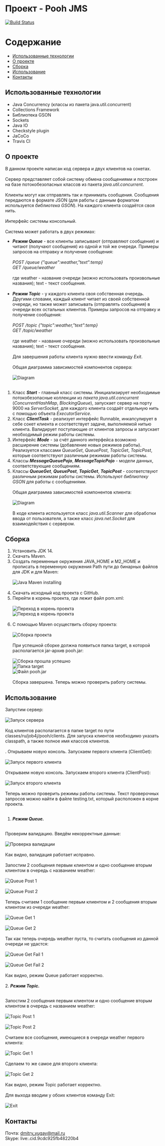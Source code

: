 # Проект - Pooh JMS
[![Build Status](https://travis-ci.org/DmitriyYugai/job4j_pooh.svg?branch=master)](https://travis-ci.org/DmitriyYugai/job4j_pooh)
# Содержание
* [Использованные технологии](#Использованные-технологии)
* [О проекте](#О-проекте)
* [Сборка](#Сборка)
* [Использование](#Использование)
* [Контакты](#Контакты)
## Использованные технологии
* Java Concurrency (классы из пакета java.util.concurrent)
* Collections Framework
* Библиотека GSON
* Sockets
* Java IO
* Checkstyle plugin
* JaCoCo
* Travis CI
## О проекте
В данном проекте написан код сервера и двух клиентов на сокетах.<br><br> 
Сервер представляет собой систему обмена сообщениями 
и построен на базе потокобезопасных классов из пакета *java.util.concurrent*.<br><br>
Клиенты могут как отправлять так и принимать сообщения. Сообщения передаются в формате JSON 
(для работы с данным форматом используется *библиотека GSON*). На каждого клиента создаётся своя нить.<br><br> 
Интерфейс системы консольный.<br><br>
Система может работать в двух режимах:
* __*Режим Queue*__ - все клиенты записывают (отправляют сообщения) и читают (получают сообщения) из одной и той же очереди.
Примеры запросов на отправку и получение сообщения:<br><br>
*POST /queue {"queue":weather,"text":temp}*<br>
*GET /queue/weather*<br><br>
где weather - название очереди (можно использовать произвольные названия); text - текст сообщения.<br><br>
* __*Режим Topic*__ - у каждого клиента своя собственная очередь. Другими словами, каждый клиент читает из своей собственной очереди, 
но также может записывать (отправлять сообщения) в очереди всех остальных клиентов.
Примеры запросов на отправку и получение сообщения:<br><br>
*POST /topic {"topic":weather,"text":temp}*<br>
*GET /topic/weather*<br><br>
где weather - название очереди (можно использовать произвольные названия); text - текст сообщения.<br><br>
Для завершения работы клиента нужно ввести команду *Exit*.<br><br>
Общая диаграмма зависимостей компонентов сервера:<br><br>
![Diagram](img/about/dep1.PNG)<br><br>
1. Класс __*Start*__ - главный класс системы. Инициализирует необходимые потокобезопасные коллекции 
из *пакета java.util.concurrent* (*ConcurrentHashMap*, *BlockingQueue*), 
запускает сервер на порту 9000 на *ServerSocket*, для каждого клиента создаёт отдельную нить с помощью объекта *ExecutorService*.
2. Класс __*ClientTask*__ - реализует интерфейс Runnable, инкапсулирует в себе сокет клиента и соответствует задаче, выполняемой нитью клиента.
Валидирует поступающие от клиентов запросы и запускает необходимый режим работы системы.
3. Интерфейс __*Mode*__ - за счёт данного интерфейса возможно расширение системы (добавление новых режимов работы). 
Реализуется классами *QueueGet*, *QueuePost*, *TopicGet*, *TopicPost*, которые соответствуют различным режимам работы системы.
4. Классы __*MessageQueuePojo*__, __*MessageTopicPojo*__ - модели данных, соответствующие сообщениям.
5. Классы __*QueueGet*__, __*QueuePost*__, __*TopicGet*__, __*TopicPost*__ - соответствуют различным режимам работы системы.
Используют *библиотеку GSON* для работы с сообщениями.<br><br>
Общая диаграмма зависимостей компонентов клиента:<br><br>
![Diagram](img/about/dep2.PNG)<br><br>
В коде клиента используется класс *java.util.Scanner* для обработки ввода от пользователя, 
а также класс *java.net.Socket* для взаимодействия с сервером.
## Сборка
1. Установить JDK 14.
2. Скачать Maven.
3. Создать переменные окружения JAVA_HOME и M2_HOME и прописать в переменную окружения Path 
пути до бинарных файлов для JDK и для Maven:<br><br>
![Java Maven installing](img/build/java_maven.PNG)<br><br>
4. Скачать исходный код проекта с GitHub.
5. Перейти в корень проекта, где лежит файл pom.xml:<br><br>
![Переход в корень проекта](img/build/cd.PNG)<br>
![Переход в корень проекта](img/build/cd1.PNG)<br><br>
6. С помощью Maven осуществить сборку проекта:<br><br>
![Сборка проекта](img/build/package.PNG)<br><br>
При успешной сборке должна появиться папка target, в которой располагается jar-архив pooh.jar:<br><br>
![Сборка прошла успешно](img/build/package1.PNG)<br>
![Папка target](img/build/target.PNG)<br>
![Файл pooh.jar](img/build/target1.PNG)<br><br>
Сборка завершена. Теперь можно проверить работу системы.
## Использование
Запустим сервер:<br><br>
![Запуск сервера](img/usage/server_start.PNG)<br><br>
Код клиентов располагается в папке target по пути classes/ru/job4j/pooh/clients.
Для запуска клиентов необходимо указать classpath, а также полное имя классов клиентов.<br><br>.
Открываем новую консоль. Запускаем первого клиента (ClientGet):<br><br>
![Запуск первого клиента](img/usage/client1_start.PNG)<br><br>
Открываем новую консоль. Запускаем второго клиента (ClientPost):<br><br>
![Запуск второго клиента](img/usage/client2_start.PNG)<br><br>
Теперь можно проверить режимы работы системы. 
Текст проверочных запросов можно найти в файле testing.txt, который расположен в корне проекта.<br><br>
1. __*Режим Queue.*__<br><br>

Проверим валидацию. Введём некорректные данные:<br><br>
![Проверка валидации](img/usage/validate.PNG)<br><br>
Как видно, валидация работает исправно.<br><br>
Запостим 2 сообщения первым клиентом и одно сообщение вторым клиентом в очередь с названием weather:<br><br>
![Queue Post 1](img/usage/post1.PNG)<br><br>
![Queue Post 2](img/usage/post2.PNG)<br><br>
Теперь считаем 1 сообщение первым клиентом и 2 сообщения вторым клиентом из очереди weather:<br><br>
![Queue Get 1](img/usage/get1.PNG)<br><br>
![Queue Get 2](img/usage/get2.PNG)<br><br>
Так как теперь очередь weather пуста, то считать сообщения из данной очереди не удастся:<br><br>
![Queue Get Fail 1](img/usage/get_fail1.PNG)<br><br>
![Queue Get Fail 2](img/usage/get_fail2.PNG)<br><br>
Как видно, режим Queue работает корректно.<br><br>
2. __*Режим Topic.*__<br><br>

Запостим 2 сообщения первым клиентом и одно сообщение вторым клиентом в очередь с названием weather:<br><br>
![Topic Post 1](img/usage/post3.PNG)<br><br>
![Topic Post 2](img/usage/post4.PNG)<br><br>
Считаем все сообщения, имеющиеся в очереди weather первого клиента:<br><br>
![Topic Get 1](img/usage/get3.PNG)<br><br>
Сделаем то же самое для второго клиента:<br><br>
![Topic Get 2](img/usage/get4.PNG)<br><br>
Как видно, режим Topic работает корректно.<br><br>
Для выхода вводим у обоих клиентов команду Exit:<br><br>
![Exit](img/usage/exit.PNG)
## Контакты
Почта: dmitry_yugay@mail.ru<br>
Skype: live:.cid.9cdc925fb48220b4
